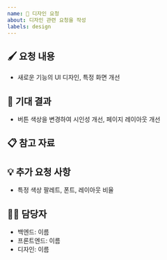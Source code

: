 ```yaml
---
name: 🎨 디자인 요청
about: 디자인 관련 요청을 작성
labels: design
---
```


<!--📚 GitHub 이슈 작성 템플릿 -->
<!-- 필요한 제목을 복사 붙여넣기하여 사용해주세요!
🎨 [디자인][카테고리] 무슨 부분 디자인 요청
🔥 [긴급]
⌛ [~월/일]
-->

## 🖌️ 요청 내용

<!-- 요청하는 디자인의 목적과 요구사항을 간단히 설명해주세요 -->

- 새로운 기능의 UI 디자인, 특정 화면 개선

## 🎯 기대 결과

<!-- 디자인이 적용된 후 예상되는 결과를 명확히 작성해주세요. -->

- 버튼 색상을 변경하여 시인성 개선, 페이지 레이아웃 개선

## 📋 참고 자료

<!-- 기존 디자인 참고 링크, 피그마, 이미지 파일 등등 첨부 -->

## 💡 추가 요청 사항

<!-- 추가적으로 필요한 요소나 고려해야 할 점을 작성해주세요 -->

- 특정 색상 팔레트, 폰트, 레이아웃 비율

## 🙋‍♂️ 담당자

- 백엔드: 이름
- 프론트엔드: 이름
- 디자인: 이름
